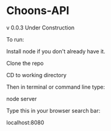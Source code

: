 # Choons-API
v 0.0.3
Under Construction

To run:

Install node if you don't already have it.

Clone the repo

CD to working directory

Then in terminal or command line type:

node server

Type this in your browser search bar:

localhost:8080
